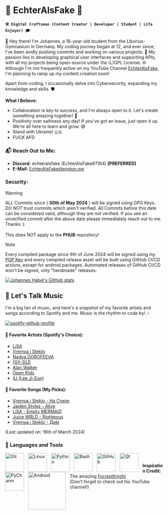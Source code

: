 # 🌟 EchterAlsFake 🌟

**`🛠️ Digital Craftsman (Content Creator | Developer | Student | Life Enjoyer) 🎓`**

👋 Hey there! I'm Johannes, a 16-year-old student from the Liborius-Gymnasium in Germany. My coding journey began at 12, and ever since, I've been avidly pushing commits and working on various projects. 🚀 My passion lies in developing graphical user interfaces and supporting APIs, with all my projects being open-source under the (L)GPL License. 🌐 Although I'm not frequently active on my YouTube Channel [EchterAlsFake](https://www.youtube.com/channel/UC1cV2H2WKPYXb2AqBkyXj2Q), I'm planning to ramp up my content creation soon!

Apart from coding, I occasionally delve into Cybersecurity, expanding my knowledge and skills. 🛡️

**What I Believe:**
- Collaboration is key to success, and I'm always open to it. Let's create something amazing together! 🤝
- Positivity over saltiness any day! If you've got an issue, just open it up. We're all here to learn and grow. 😄
- Stand with Ukraine! 🇺🇦
- FUCK AFD

### 📬 Reach Out to Me:
- **Discord:** echteralsfake (EchterAlsFake#7164) **[PREFERRED]**
- **E-Mail:** EchterAlsFake@proton.me

### Security:

> [!WARNING]
> ALL Commits since ( **30th of May 2024** ) will be signed using GPG Keys. *DO NOT* trust commits which aren't verified.
> All Commits before this date can be considered valid, although they are not verified.
> If you see an unverified commit after the above date please immediately reach out to me. Thanks :) 
> <br>
> <br>This does NOT apply to the **PHUB** repository!

> [!NOTE]
> Every compiled package since 9th of June 2024 will be signed using my [PGP Key](https://github.com/EchterAlsFake/EchterAlsFake/blob/main/PGP_Key.txt) and every compiled release asset
> will be built using GitHub CI/CD actions, except for android packages. Automated releases of GitHub CI/CD won't be signed, only "handmade" releases.

[![Johannes Habel's GitHub stats](https://github-readme-stats.vercel.app/api?username=echteralsfake&show_icons=true&theme=tokyonight)](https://github.com/anuraghazra/github-readme-stats)

## 🎵 Let's Talk Music
I'm a big fan of music, and here's a snapshot of my favorite artists and songs according to Spotify and me. Music is the rhythm to code by! 🎶

[![spotify-github-profile](https://spotify-github-profile.kittinanx.com/api/view?uid=v3hgow0bdrxebfamqu43d65al&cover_image=true&theme=natemoo-re&show_offline=true&background_color=000000&interchange=false&bar_color=7300ff&bar_color_cover=false)](https://github.com/kittinan/spotify-github-profile)

#### 🎤 Favorite Artists (Spotify's Choice):
- [LiSA](https://open.spotify.com/artist/0blbVefuxOGltDBa00dspv?si=8412153299d7406e)
- [Vremya i Steklo](https://open.spotify.com/artist/6DdeqvIfYu3sH02gdavOu2?si=850f473f6ff24573)
- [Nadya DOROFEEVA](https://open.spotify.com/artist/7wl1m5vgWkCP3cqYVj2noM?si=5fc3f0a929394a3d)
- [(G)I-DLE](https://open.spotify.com/artist/2AfmfGFbe0A0WsTYm0SDTx?si=0adf2bf141214af6)
- [Alan Walker](https://open.spotify.com/artist/7vk5e3vY1uw9plTHJAMwjN?si=c2408bf722674721)
- [Open Kids](https://open.spotify.com/artist/2cWAkrZPYPs9JSA6KCdnva?si=7a99c7d044334963)
- [IU (Lee Ji-Eun)](https://open.spotify.com/artist/3HqSLMAZ3g3d5poNaI7GOU?si=da75b652bd8a4420)

#### 🎵 Favorite Songs (My Picks):
- [Vremya i Steklo - На Стиле](https://www.youtube.com/watch?v=tJ7JcweIOZ4)
- [Jaiden Stylez - Alive](https://www.youtube.com/watch?v=xzjSMKNeX7Y&pp=ygUTamFpZGVuIHN0eWxlZCBhbGl2ZQ%3D%3D)
- [LiSA - Empty MERMAiD](https://www.youtube.com/watch?v=mvHSGl2kJ6s&pp=ygUSbGlTQSBlbXB0eSBtZXJtYWlk)
- [Juice WRLD - Righteous](https://www.youtube.com/watch?v=ZengOKCUBHo&pp=ygUJcmlnaHRlb3Vz)
- [Vremya i Steklo - Дим](https://www.youtube.com/watch?v=NJPXs7J7JyY&pp=ygUXZGltIGRpbSB2cmVteWEgaSBzdGVrbG8%3D)

(Last updated on: 16th of March 2024)

### 🧰 Languages and Tools

<img align="left" alt="Git" width="60px" style="padding-right:10px;" src="https://cdn.jsdelivr.net/gh/devicons/devicon/icons/git/git-original.svg" />
<img align="left" alt="Linux" width=60px" style="padding-right:10px;" src="https://cdn.jsdelivr.net/gh/devicons/devicon/icons/linux/linux-original.svg" />
<img align="left" alt="Python" width="60px" style="padding-right:10px;" src="https://cdn.jsdelivr.net/gh/devicons/devicon/icons/python/python-plain.svg" />
<img align="left" alt="Bash" width="60px" style="padding-right:10px;" src="https://cdn.jsdelivr.net/gh/devicons/devicon/icons/bash/bash-original.svg" />
<img align="left" alt="GitHub" width="60x" style="padding-right:10px;" src="https://cdn.jsdelivr.net/gh/devicons/devicon/icons/github/github-original.svg" />
<img align="left" alt="Qt" width="60px" style="padding-right:10px;" src="https://cdn.jsdelivr.net/gh/devicons/devicon/icons/qt/qt-original.svg" />
<img align="left" alt="PyCharm" width="60" style="padding-right:10px;" src="https://cdn.jsdelivr.net/gh/devicons/devicon/icons/pycharm/pycharm-original-wordmark.svg" />
<img align="left" alt="Android" width="120px" style="padding-right:10px;" src="https://www.googlewatchblog.de/wp-content/uploads/android-neues-logo-3d.jpg" />
<br>

**Inspiration Credit:** The amazing [ForrestKnight](https://github.com/ForrestKnight) <br>(Don't forget to check out his YouTube channel!)
